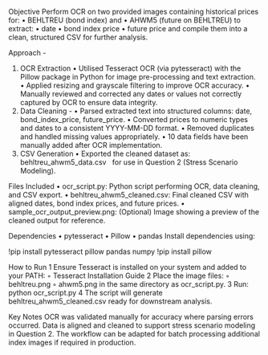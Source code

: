 Objective
Perform OCR on two provided images containing historical prices for:
	•	BEHLTREU (bond index) and
	•	AHWM5 (future on BEHLTREU)
to extract:
	•	date
	•	bond index price
	•	future price
and compile them into a clean, structured CSV for further analysis.

Approach - 
1. OCR Extraction
	•	Utilised Tesseract OCR (via pytesseract) with the Pillow package in Python for image pre-processing and text extraction.
	•	Applied resizing and grayscale filtering to improve OCR accuracy.
	•	Manually reviewed and corrected any dates or values not correctly captured by OCR to ensure data integrity.
2. Data Cleaning - 
	•	Parsed extracted text into structured columns: date, bond_index_price, future_price.
	•	Converted prices to numeric types and dates to a consistent YYYY-MM-DD format.
	•	Removed duplicates and handled missing values appropriately. 
	•	10 data fields have been manually added after OCR implementation.
3. CSV Generation
	•	Exported the cleaned dataset as:  behltreu_ahwm5_data.csv   for use in Question 2 (Stress Scenario Modeling).

Files Included
	•	ocr_script.py: Python script performing OCR, data cleaning, and CSV export.
	•	behltreu_ahwm5_cleaned.csv: Final cleaned CSV with aligned dates, bond index prices, and future prices.
	•	sample_ocr_output_preview.png: (Optional) Image showing a preview of the cleaned output for reference.

Dependencies
	•	pytesseract
	•	Pillow
	•	pandas
Install dependencies using:

!pip install pytesseract pillow pandas numpy
!pip install pillow

How to Run
	1	Ensure Tesseract is installed on your system and added to your PATH:
	◦	Tesseract Installation Guide
	2	Place the image files:
	◦	behltreu.png
	◦	ahwm5.png in the same directory as ocr_script.py.
	3	Run:
		python ocr_script.py
	4	The script will generate behltreu_ahwm5_cleaned.csv ready for downstream analysis.

Key Notes
 OCR was validated manually for accuracy where parsing errors occurred.
Data is aligned and cleaned to support stress scenario modeling in Question 2.
The workflow can be adapted for batch processing additional index images if required in production.
